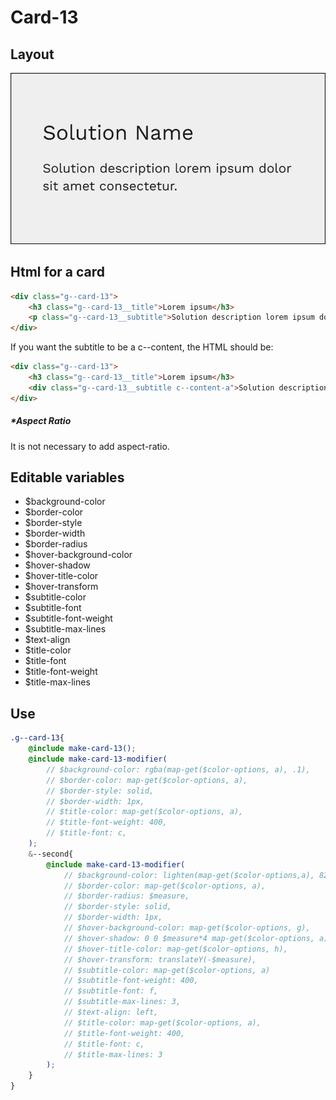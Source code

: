 # Card-13

## Layout

![alt text][card-13]

[card-13]: /src/img/global-components/card/card-13.jpg

## Html for a card

```html
<div class="g--card-13">
    <h3 class="g--card-13__title">Lorem ipsum</h3>
    <p class="g--card-13__subtitle">Solution description lorem ipsum dolor sit amet consectetur.</p>
</div>
```

If you want the subtitle to be a c--content, the HTML should be:
```html
<div class="g--card-13">
    <h3 class="g--card-13__title">Lorem ipsum</h3>
    <div class="g--card-13__subtitle c--content-a">Solution description lorem ipsum dolor sit amet consectetur.</div>
</div>
```

##### \*Aspect Ratio

It is not necessary to add aspect-ratio.

## Editable variables

- $background-color
- $border-color
- $border-style
- $border-width
- $border-radius
- $hover-background-color
- $hover-shadow
- $hover-title-color
- $hover-transform
- $subtitle-color
- $subtitle-font
- $subtitle-font-weight
- $subtitle-max-lines
- $text-align
- $title-color
- $title-font
- $title-font-weight
- $title-max-lines

## Use

```scss
.g--card-13{
    @include make-card-13();
    @include make-card-13-modifier(
        // $background-color: rgba(map-get($color-options, a), .1),
        // $border-color: map-get($color-options, a),
        // $border-style: solid,    
        // $border-width: 1px,
        // $title-color: map-get($color-options, a),
        // $title-font-weight: 400,
        // $title-font: c,
    );
    &--second{
        @include make-card-13-modifier(
            // $background-color: lighten(map-get($color-options,a), 82%),
            // $border-color: map-get($color-options, a),
            // $border-radius: $measure,
            // $border-style: solid,
            // $border-width: 1px,
            // $hover-background-color: map-get($color-options, g),
            // $hover-shadow: 0 0 $measure*4 map-get($color-options, a),
            // $hover-title-color: map-get($color-options, h),
            // $hover-transform: translateY(-$measure),
            // $subtitle-color: map-get($color-options, a)
            // $subtitle-font-weight: 400,
            // $subtitle-font: f,
            // $subtitle-max-lines: 3,
            // $text-align: left,
            // $title-color: map-get($color-options, a),
            // $title-font-weight: 400,
            // $title-font: c,
            // $title-max-lines: 3
        );
    }
}
```